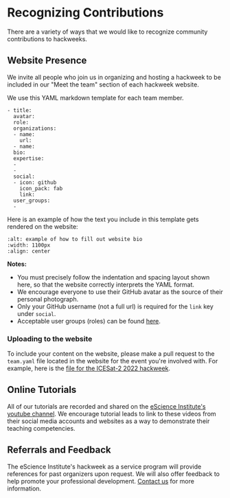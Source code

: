 # Recognizing Contributions

There are a variety of ways that we would like to recognize community contributions to hackweeks. 

## Website Presence

We invite all people who join us in organizing and hosting a hackweek to be included in our "Meet the team" section of each hackweek website. 

We use this YAML markdown template for each team member. 

```
- title: 
  avatar: 
  role: 
  organizations:
  - name: 
    url: 
  - name: 
  bio: 
  expertise:
  - 
  - 
  social:
  - icon: github
    icon_pack: fab
    link: 
  user_groups:
  - 
  ```
 Here is an example of how the text you include in this template gets rendered on the website:

  ```{image} ../images/website-bio.jpg
:alt: example of how to fill out website bio
:width: 1100px
:align: center
```

**Notes:**
- You must precisely follow the indentation and spacing layout shown here, so that the website correctly interprets the YAML format.
- We encourage everyone to use their GitHub avatar as the source of their personal photograph.
- Only your GitHub username (not a full url) is required for the `link` key under `social`.
- Acceptable user groups (roles) can be found [here](https://uwhackweek.github.io/hackweeks-as-a-service/services/index.html).

### Uploading to the website

To include your content on the website, please make a pull request to the `team.yaml` file located in the website for the event you're involved with. For example, here is the [file for the ICESat-2 2022 hackweek](https://github.com/ICESAT-2HackWeek/website2022/blob/main/book/team.yaml). 

## Online Tutorials

All of our tutorials are recorded and shared on the [eScience Institute's youtube channel](https://www.youtube.com/channel/UCLKSeDZWDqBzKRfHTabg1lQ). We encourage tutorial leads to link to these videos from their social media accounts and websites as a way to demonstrate their teaching competencies.

## Referrals and Feedback

The eScience Institute's hackweek as a service program will provide references for past organizers upon request. We will also offer feedback to help promote your professional development. [Contact us](mailto:arendta@uw.edu) for more information.